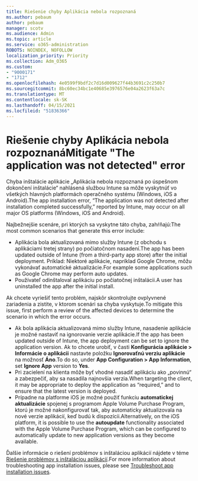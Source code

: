 ```yaml
---
title: Riešenie chyby Aplikácia nebola rozpoznaná
ms.author: pebaum
author: pebaum
manager: scotv
ms.audience: Admin
ms.topic: article
ms.service: o365-administration
ROBOTS: NOINDEX, NOFOLLOW
localization_priority: Priority
ms.collection: Adm_O365
ms.custom:
- "9000171"
- "1712"
ms.openlocfilehash: 4e0599f9bdf2c7d16d009627f44b3691c2c250b7
ms.sourcegitcommit: 8bc60ec34bc1e40685e3976576e04a2623f63a7c
ms.translationtype: MT
ms.contentlocale: sk-SK
ms.lasthandoff: 04/15/2021
ms.locfileid: "51836366"
---
```

# <a name="mitigate-the-application-was-not-detected-error"></a><span data-ttu-id="09f1e-102">Riešenie chyby Aplikácia nebola rozpoznaná</span><span class="sxs-lookup"><span data-stu-id="09f1e-102">Mitigate "The application was not detected" error</span></span>

<span data-ttu-id="09f1e-103">Chyba inštalácie aplikácie „Aplikácia nebola rozpoznaná po úspešnom dokončení inštalácie“ nahlásená službou Intune sa môže vyskytnúť vo všetkých hlavných platformách operačného systému (Windows, iOS a Android).</span><span class="sxs-lookup"><span data-stu-id="09f1e-103">The app installation error, “The application was not detected after installation completed successfully,” reported by Intune, may occur on all major OS platforms (Windows, iOS and Android).</span></span>

<span data-ttu-id="09f1e-104">Najbežnejšie scenáre, pri ktorých sa vyskytne táto chyba, zahŕňajú:</span><span class="sxs-lookup"><span data-stu-id="09f1e-104">The most common scenarios that generate this error include:</span></span>

- <span data-ttu-id="09f1e-105">Aplikácia bola aktualizovaná mimo služby Intune (z obchodu s aplikáciami tretej strany) po počiatočnom nasadení.</span><span class="sxs-lookup"><span data-stu-id="09f1e-105">The app has been updated outside of Intune (from a third-party app store) after the initial deployment.</span></span> <span data-ttu-id="09f1e-106">Príklad: Niektoré aplikácie, napríklad Google Chrome, môžu vykonávať automatické aktualizácie.</span><span class="sxs-lookup"><span data-stu-id="09f1e-106">For example some applications such as Google Chrome may perform auto updates.</span></span>
- <span data-ttu-id="09f1e-107">Používateľ odinštaloval aplikáciu po počiatočnej inštalácii.</span><span class="sxs-lookup"><span data-stu-id="09f1e-107">A user has uninstalled the app after the initial install.</span></span>

<span data-ttu-id="09f1e-108">Ak chcete vyriešiť tento problém, najskôr skontrolujte ovplyvnené zariadenia a zistite, v ktorom scenári sa chyba vyskytuje.</span><span class="sxs-lookup"><span data-stu-id="09f1e-108">To mitigate this issue, first perform a review of the affected devices to determine the scenario in which the error occurs.</span></span>

- <span data-ttu-id="09f1e-109">Ak bola aplikácia aktualizovaná mimo služby Intune, nasadenie aplikácie je možné nastaviť na ignorovanie verzie aplikácie.</span><span class="sxs-lookup"><span data-stu-id="09f1e-109">If the app has been updated outside of Intune, the app deployment can be set to ignore the application version.</span></span> <span data-ttu-id="09f1e-110">Ak to chcete urobiť, v časti **Konfigurácia aplikácie > Informácie o aplikácii** nastavte položku **Ignorovaťnú verziu aplikácie** na možnosť **Áno**.</span><span class="sxs-lookup"><span data-stu-id="09f1e-110">To do so, under **App Configuration > App Information**, set **Ignore App** version to **Yes**.</span></span>
- <span data-ttu-id="09f1e-111">Pri zacielení na klienta môže byť vhodné nasadiť aplikáciu ako „povinnú“ a zabezpečiť, aby sa nasadila najnovšia verzia.</span><span class="sxs-lookup"><span data-stu-id="09f1e-111">When targeting the client, it may be appropriate to deploy the application as “required,” and to ensure that the latest version is deployed.</span></span>
- <span data-ttu-id="09f1e-112">Prípadne na platforme iOS je možné použiť funkciu **automatickej aktualizácie** spojenej s programom Apple Volume Purchase Program, ktorú je možné nakonfigurovať tak, aby automaticky aktualizovala na nové verzie aplikácií, keď budú k dispozícii.</span><span class="sxs-lookup"><span data-stu-id="09f1e-112">Alternatively, on the iOS platform, it is possible to use the **autoupdate** functionality associated with the Apple Volume Purchase Program, which can be configured to automatically update to new application versions as they become available.</span></span>

<span data-ttu-id="09f1e-113">Ďalšie informácie o riešení problémov s inštaláciou aplikácií nájdete v téme [Riešenie problémov s inštaláciou aplikácií](https://docs.microsoft.com/intune/troubleshoot-app-install).</span><span class="sxs-lookup"><span data-stu-id="09f1e-113">For more information about troubleshooting app installation issues, please see [Troubleshoot app installation issues](https://docs.microsoft.com/intune/troubleshoot-app-install).</span></span>
